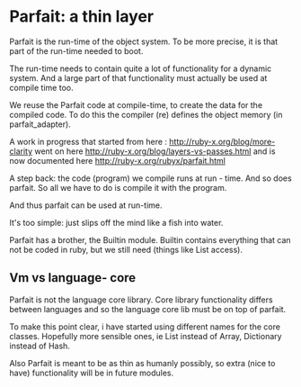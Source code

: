 # Parfait: a thin layer

Parfait is the run-time of the object system.
To be more precise, it is that part of the run-time needed to boot.

The run-time needs to contain quite a lot of functionality for a dynamic system.
And a large part of that functionality must actually be used at compile time too.

We reuse the Parfait code at compile-time, to create the data for the compiled code.
To do this the compiler (re) defines the object memory (in parfait_adapter).

A work in progress that started from here : http://ruby-x.org/blog/more-clarity
went on here http://ruby-x.org/blog/layers-vs-passes.html
and is now documented here http://ruby-x.org/rubyx/parfait.html

A step back: the code (program) we compile runs at run - time.
And so does parfait. So all we have to do is compile it with the program.

And thus parfait can be used at run-time.

It's too simple: just slips off the mind like a fish into water.

Parfait has a brother, the Builtin module. Builtin contains everything that can not be coded in
ruby, but we still need (things like List access).

## Vm vs language- core

Parfait is not the language core library. Core library functionality differs between
languages and so the language core lib must be on top of parfait.

To make this point clear, i have started using different names for the core classes. Hopefully
more sensible ones, ie List instead of Array, Dictionary instead of Hash.

Also Parfait is meant to be as thin as humanly possibly, so extra (nice to have) functionality
will be in future modules.
